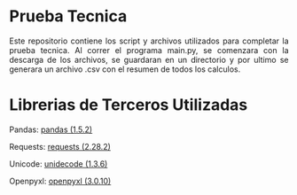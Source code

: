 # Prueba Tecnica
<p align="justify">
Este repositorio contiene los script y archivos utilizados para completar la prueba tecnica. Al correr el programa main.py, se comenzara con la descarga de los archivos, se guardaran en un directorio y por ultimo se generara un archivo .csv con el resumen de todos los calculos.
</p>

# Librerias de Terceros Utilizadas
Pandas: [pandas (1.5.2)](https://pypi.org/project/pandas/)

Requests: [requests (2.28.2)](https://pypi.org/project/requests/)

Unicode: [unidecode (1.3.6)](https://pypi.org/project/Unidecode/)

Openpyxl: [openpyxl (3.0.10)](https://pypi.org/project/openpyxl/)
